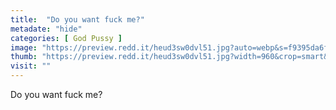 ```yaml
---
title:  "Do you want fuck me?"
metadate: "hide"
categories: [ God Pussy ]
image: "https://preview.redd.it/heud3sw0dvl51.jpg?auto=webp&s=f9395da6f9cd0ed3532ea142c3a87e45cca9f447"
thumb: "https://preview.redd.it/heud3sw0dvl51.jpg?width=960&crop=smart&auto=webp&s=1e485441071bc7d3b5de753a2afa44fcf6762d87"
visit: ""
---
```

Do you want fuck me?
